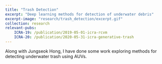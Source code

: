 ```yaml
---
title: "Trash Detection"
excerpt: "Deep learning methods for detection of underwater debris"
excerpt-image: "research/trash_detection/excerpt.gif"
collection: research
relevant-pubs: 
    ICRA-19: /publication/2019-05-01-icra-rcvm
    ICRA-20: /publication/2020-05-31-icra-generative-trash
---
```

Along with Jungseok Hong, I have done some work exploring methods for detecting underwater trash using AUVs.
